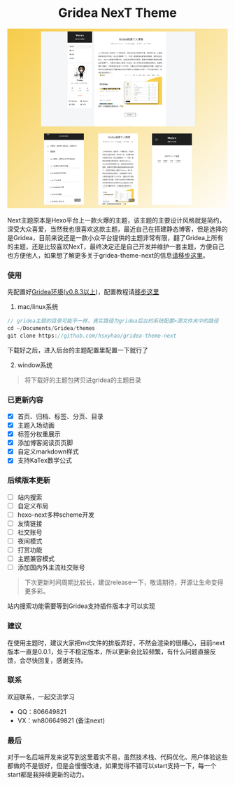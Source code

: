 <h1 align="center">
  Gridea NexT Theme
</h1>

![NexT主题概览](assets/images/overview.png)

Next主题原本是Hexo平台上一款火爆的主题，该主题的主要设计风格就是简约，深受大众喜爱，当然我也很喜欢这款主题，最近自己在搭建静态博客，但是选择的是Gridea，目前来说还是一款小众平台提供的主题非常有限，翻了Gridea上所有的主题，还是比较喜欢NexT，最终决定还是自己开发并维护一套主题，方便自己也方便他人，如果想了解更多关于gridea-theme-next的信息[请移步这里](https://hsxyhao.github.io/post/shuo-yi-xia-next-zhu-ti/)。

### 使用

先配置好[Gridea环境](https://gridea.dev/docs/)([v0.8.3以上](https://github.com/getgridea/gridea/releases))，配置教程请[移步这里](https://hsxyhao.github.io/post/gridea-setup/)
1. mac/linux系统
```java
// gridea主题的目录可能不一样，真实路径为gridea后台的系统配置>源文件夹中的路径
cd ~/Documents/Gridea/themes
git clone https://github.com/hsxyhao/gridea-theme-next

```
下载好之后，进入后台的主题配置里配置一下就行了

2. window系统
> 将下载好的主题包拷贝进gridea的主题目录
### 已更新内容

- [x] 首页、归档、标签、分页、目录
- [x] 主题入场动画
- [x] 标签分权重展示
- [x] 添加博客阅读页页脚
- [x] 自定义markdown样式
- [x] 支持KaTex数学公式

### 后续版本更新
- [ ] 站内搜索
- [ ] 自定义布局
- [ ] hexo-next多种scheme开发
- [ ] 友情链接
- [ ] 社交账号
- [ ] 夜间模式
- [ ] 打赏功能
- [ ] 主题兼容模式
- [ ] 添加国内外主流社交账号
> 下次更新时间周期比较长，建议release一下，敬请期待，开源让生命变得更多彩。

站内搜索功能需要等到Gridea支持插件版本才可以实现

### 建议
在使用主题时，建议大家把md文件的排版弄好，不然会渲染的很糟心，目前next版本一直是0.0.1，处于不稳定版本，所以更新会比较频繁，有什么问题直接反馈，会尽快回复，感谢支持。

### 联系
欢迎联系，一起交流学习
+ QQ：806649821
+ VX：wh806649821 (备注next)

### 最后
对于一名后端开发来说写到这里着实不易，虽然技术栈、代码优化、用户体验这些都做的不是很好，但是会慢慢改进，如果觉得不错可以start支持一下，每一个start都是我持续更新的动力。
